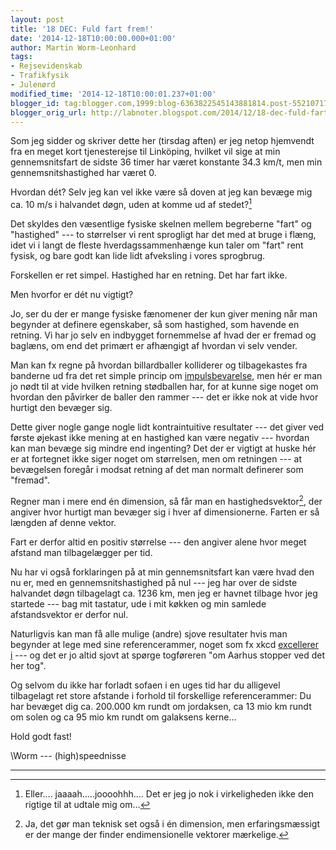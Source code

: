 ```yaml
---
layout: post
title: '18 DEC: Fuld fart frem!'
date: '2014-12-18T10:00:00.000+01:00'
author: Martin Worm-Leonhard
tags:
- Rejsevidenskab
- Trafikfysik
- Julenørd
modified_time: '2014-12-18T10:00:01.237+01:00'
blogger_id: tag:blogger.com,1999:blog-6363822545143881814.post-5521071768505543561
blogger_orig_url: http://labnoter.blogspot.com/2014/12/18-dec-fuld-fart-frem.html
---
```


Som jeg sidder og skriver dette her (tirsdag aften) er jeg netop
hjemvendt fra en meget kort tjenesterejse til Linköping, hvilket vil
sige at min gennemsnitsfart de sidste 36 timer har været konstante 34.3
km/t, men min gennemsnitshastighed har været 0.

Hvordan dét? Selv jeg kan vel ikke være så doven at jeg kan bevæge mig
ca. 10 m/s i halvandet døgn, uden at komme ud af stedet?[^1]

Det skyldes den væsentlige fysiske skelnen mellem begreberne "fart" og
"hastighed" --- to størrelser vi rent sprogligt har det med at bruge i
flæng, idet vi i langt de fleste hverdagssammenhænge kun taler om "fart"
rent fysisk, og bare godt kan lide lidt afveksling i vores sprogbrug.

Forskellen er ret simpel. Hastighed har en retning. Det har fart ikke.

Men hvorfor er dét nu vigtigt?

Jo, ser du der er mange fysiske fænomener der kun giver mening når
man begynder at definere egenskaber, så som hastighed, som havende en
retning. Vi har jo selv en indbygget fornemmelse af hvad der er fremad
og baglæns, om end det primært er afhængigt af hvordan vi selv vender.

Man kan fx regne på hvordan billardballer kolliderer og tilbagekastes
fra banderne ud fra det ret simple princip om
[impulsbevarelse](http://da.wikipedia.org/wiki/Impuls_%28fysik%29), men
hér er man jo nødt til at vide hvilken retning stødballen har, for at
kunne sige noget om hvordan den påvirker de baller den rammer --- det er
ikke nok at vide hvor hurtigt den bevæger sig.

Dette giver nogle gange nogle lidt kontraintuitive resultater --- det
giver ved første øjekast ikke mening at en hastighed kan være negativ ---
hvordan kan man bevæge sig mindre end ingenting? Det der er vigtigt at
huske hér er at fortegnet ikke siger noget om størrelsen, men om
retningen --- at bevægelsen foregår i modsat retning af det man normalt
definerer som "fremad".

Regner man i mere end én dimension, så får man en hastighedsvektor[^2],
der angiver hvor hurtigt man bevæger sig i hver af dimensionerne. Farten
er så længden af denne vektor.

Fart er derfor altid en positiv størrelse --- den angiver alene hvor meget
afstand man tilbagelægger per tid.

Nu har vi også forklaringen på at min gennemsnitsfart kan være hvad den
nu er, med en gennemsnitshastighed på nul --- jeg har over de sidste
halvandet døgn tilbagelagt ca. 1236 km, men jeg er havnet tilbage hvor
jeg startede --- bag mit tastatur, ude i mit køkken og min samlede
afstandsvektor er derfor nul.

Naturligvis kan man få alle mulige (andre) sjove resultater hvis man
begynder at lege med sine referencerammer, noget som fx xkcd [excellerer
i](http://xkcd.com/1366/) --- og det er jo altid sjovt at spørge
togføreren "om Aarhus stopper ved det her tog".

Og selvom du ikke har forladt sofaen i en uges tid har du alligevel
tilbagelagt ret store afstande i forhold til forskellige
referencerammer: Du har bevæget dig ca. 200.000 km rundt om jordaksen,
ca 13 mio km rundt om solen og ca 95 mio km rundt om galaksens kerne...

Hold godt fast!

\\Worm --- (high)speednisse

------------------------------------------------------------------------

[^1]: Eller.... jaaaah.....joooohhh.... Det er jeg jo nok i
    virkeligheden ikke den rigtige til at udtale mig om...

[^2]: Ja, det gør man teknisk set også i én dimension, men
    erfaringsmæssigt er der mange der finder endimensionelle vektorer
    mærkelige.
